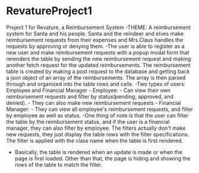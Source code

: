 # RevatureProject1
Project 1 for Revature, a Reimbursement System
-THEME: A reimbursement system for Santa and his people. Santa and the reindeer and elves make reimbursement requests from their expenses and Mrs.Claus handles
  the requests by approving or denying them. 
-The user is able to register as a new user and make reimbursement requests with a popup modal form that rerenders
  the table by sending the new reimbursement request and making another fetch request for the updated reimbursements. 
  The reimbursement table is created by making a post request to the database and getting back a json object of an array of the reimbursements. 
  The array is then parsed through and organized into the table rows and cells. 
-Two types of users: Employee and Financial Manager
    - Employee:
        - Can view their own reimbursement requests and filter by status(pending, approved, and denied). 
        - They can also make new reimbursement requests
    - Financial Manager:
        - They can view all employee's reimbursement requests, and filter by employee as well as status. 
-One thing of note is that the user can filter the table by the reimbursement status, and if the user is a financial manager, 
 they can also filter by employee. The filters actually don't make new requests, they just display the table rows with the filter specifications. 
 The filter is applied with the class name when the table is first rendered. 
  - Basically, the table is rendered when an update is made or when the page is first loaded. Other than that, the page is hiding and showing 
    the rows of the table to match the filter. 

